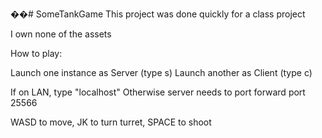��#   S o m e T a n k G a m e  
 
This project was done quickly for a class project

I own none of the assets

How to play:
>
Launch one instance as Server (type s)
Launch another as Client (type c)

>
If on LAN, type "localhost"
Otherwise server needs to port forward port 25566

>
WASD to move, JK to turn turret, SPACE to shoot
